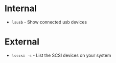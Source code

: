 # Internal
* `lsusb` - Show connected usb devices

# External
* `lsscsi -s` - List the SCSI devices on your system
